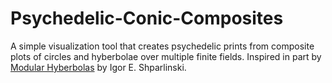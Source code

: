 # Psychedelic-Conic-Composites
A simple visualization tool that creates psychedelic prints from composite plots of circles and hyberbolae over multiple finite fields. Inspired in part by [Modular Hyberbolas](https://arxiv.org/pdf/1103.2879.pdf) by Igor E. Shparlinski.
